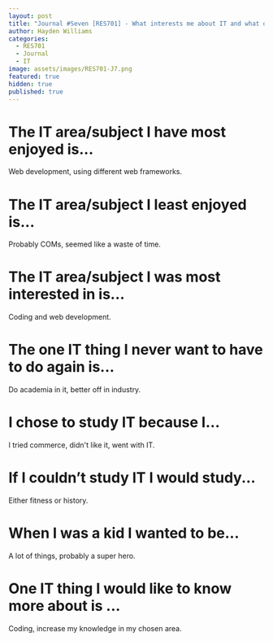 ```yaml
---
layout: post
title: "Journal #Seven [RES701] - What interests me about IT and what doesn’t"
author: Hayden Williams
categories:
  - RES701
  - Journal
  - IT
image: assets/images/RES701-J7.png
featured: true
hidden: true
published: true
---
```


# The IT area/subject I have most enjoyed is...

Web development, using different web frameworks.

# The IT area/subject I least enjoyed is...

Probably COMs, seemed like a waste of time.

# The IT area/subject I was most interested in is...

Coding and web development.

# The one IT thing I never want to have to do again is...

Do academia in it, better off in industry.

# I chose to study IT because I...

I tried commerce, didn't like it, went with IT.

# If I couldn’t study IT I would study...

Either fitness or history.

# When I was a kid I wanted to be...

A lot of things, probably a super hero.

# One IT thing I would like to know more about is ...

Coding, increase my knowledge in my chosen area.
